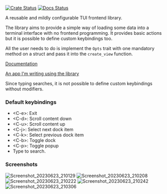 [![Crate Status](https://img.shields.io/crates/v/tui_view.svg)](https://crates.io/crates/tui_view)
[![Docs Status](https://docs.rs/tui_view/badge.svg)](https://docs.rs/crate/tui_view/)

A reusable and mildly configurable TUI frontend library. 

The library aims to provide a simple way of loading some data into a terminal interface with no frontend programming. It provides basic actions but it is possible to define custom keybindings too.

All the user needs to do is implement the `Opts` trait with one mandatory method on a struct and pass it into the `create_view` function.

[Documentation](https://docs.rs/tui_view/latest/tui_view/)

[An app I'm writing using the library](https://github.com/nonzac/something_like_aur)

Since typing searches, it is not possible to define custom keybindings without modifiers.

### Default keybindings
 - \<C-e\>: Exit
 - \<C-d\>: Scroll content down
 - \<C-u\>: Scroll content up
 - \<C-j\>: Select next dock item
 - \<C-k\>: Select previous dock item
 - \<C-b\>: Toggle dock
 - \<C-p\>: Toggle popup
 - Type to search.


### Screenshots

![Screenshot_20230623_210129](https://github.com/nonzac/tui_view/assets/134659163/d9cbd3e2-db0a-4463-829c-b22336a18653)
![Screenshot_20230623_210208](https://github.com/nonzac/tui_view/assets/134659163/9b0518df-cbfd-4746-ad81-23350d1f43b8)
![Screenshot_20230623_210222](https://github.com/nonzac/tui_view/assets/134659163/74ec21e0-64c7-4cd0-899d-492ae55738c6)
![Screenshot_20230623_210242](https://github.com/nonzac/tui_view/assets/134659163/3f6c8464-df84-44cb-978b-7bc696ea1a38)
![Screenshot_20230623_210306](https://github.com/nonzac/tui_view/assets/134659163/9b4c144b-608c-4150-8a45-9e9489712ec4)
